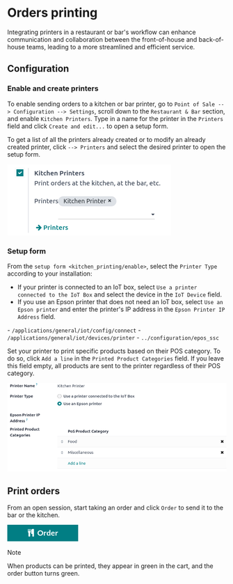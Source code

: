 # Orders printing

Integrating printers in a restaurant or bar's workflow can enhance
communication and collaboration between the front-of-house and
back-of-house teams, leading to a more streamlined and efficient
service.

## Configuration

### Enable and create printers

To enable sending orders to a kitchen or bar printer, go to
`Point of Sale -->
Configuration --> Settings`, scroll down to the `Restaurant & Bar`
section, and enable `Kitchen Printers`. Type in a name for the printer
in the `Printers` field and click `Create and edit...` to open a setup
form.

To get a list of all the printers already created or to modify an
already created printer, click `--> Printers` and select the desired
printer to open the setup form.

<img src="kitchen_printing/printers-settings.png" class="align-center"
alt="settings to enable the kitchen printers" />

### Setup form

From the `setup form <kitchen_printing/enable>`, select the
`Printer Type` according to your installation:

- If your printer is connected to an IoT box, select
  `Use a printer connected to the IoT
  Box` and select the device in the `IoT Device` field.
- If you use an Epson printer that does not need an IoT box, select
  `Use an Epson printer` and enter the printer's IP address in the
  `Epson Printer IP Address` field.

<div class="seealso">

\- `/applications/general/iot/config/connect` -
`/applications/general/iot/devices/printer` -
`../configuration/epos_ssc`

</div>

Set your printer to print specific products based on their POS category.
To do so, click `Add a line` in the `Printed Product Categories` field.
If you leave this field empty, all products are sent to the printer
regardless of their POS category.

<img src="kitchen_printing/printer-setup.png" class="align-center"
alt="setup form to configure a kitchen printer" />

## Print orders

From an open session, start taking an order and click `Order` to send it
to the bar or the kitchen.

<img src="kitchen_printing/order-button.png" class="align-center"
alt="order button from the POS UI to send orders to a kitchen or a bar" />

> [!NOTE]
> When products can be printed, they appear in green in the cart, and
> the order button turns green.
